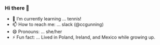 ### Hi there 👋

- 🌱 I’m currently learning ... tennis!
- 📫 How to reach me: ... slack (@ccgunning)
- 😄 Pronouns: ... she/her
- ⚡ Fun fact: ... Lived in Poland, Ireland, and Mexico while growing up.

<!--
**ccgunning/ccgunning** is a ✨ _special_ ✨ repository because its `README.md` (this file) appears on your GitHub profile.

